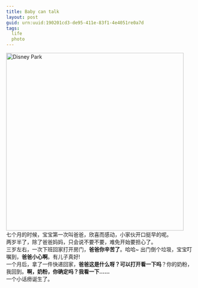 ```yaml
---
title: Baby can talk
layout: post
guid: urn:uuid:190201cd3-de95-411e-83f1-4e4051re0a7d
tags:
  life 
  photo
---
```

<img src="https://photo.hijoe.tk/img/josh/11.jpg"  alt="Disney Park" width="480"/><br />
七个月的时候，宝宝第一次叫爸爸，欣喜而感动，小家伙开口挺早的呢。<br />
两岁半了，除了爸爸妈妈，只会说不要不要，难免开始要担心了。<br />
三岁左右，一次下班回家打开房门，**爸爸你辛苦了**。哈哈~ 出门倒个垃圾，宝宝叮嘱到，**爸爸小心啊**。有儿子真好!<br />
一个月后，拿了一件快递回家，**爸爸这是什么呀？可以打开看一下吗**？你的奶粉，我回到。**啊，奶粉，你确定吗？我看一下……**<br />
一个小话痨诞生了。
